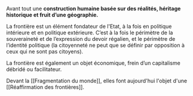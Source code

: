 Avant tout une **construction humaine basée sur des réalités, héritage historique et fruit d’une géographie.**

La frontière est  un élément fondateur de l'Etat, à la fois en politique intérieure et en politique extérieure. C’est à la fois le périmètre de la souveraineté et de l’expression du devoir régalien, et le périmètre de l’identité politique (la citoyenneté ne peut que se définir par opposition à ceux qui ne sont pas citoyens). 

La frontière est également un objet économique, frein d’un capitalisme débridé ou facilitateur.

Devant la [[Fragmentation du monde]], elles font aujourd'hui l'objet d'une [[Réaffirmation des frontières]].